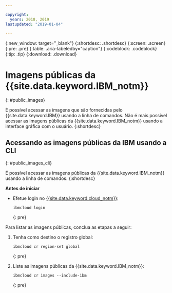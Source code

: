 ```yaml
---

copyright:
  years: 2018, 2019
lastupdated: "2019-01-04"

---
```


{:new_window: target="_blank"}
{:shortdesc: .shortdesc}
{:screen: .screen}
{:pre: .pre}
{:table: .aria-labeledby="caption"}
{:codeblock: .codeblock}
{:tip: .tip}
{:download: .download}

# Imagens públicas da {{site.data.keyword.IBM_notm}}
{: #public_images}

É possível acessar as imagens que são fornecidas pelo {{site.data.keyword.IBM}} usando a linha de comandos. Não é mais possível acessar as imagens públicas da {{site.data.keyword.IBM_notm}} usando a interface gráfica com o usuário.
{:shortdesc}

## Acessando as imagens públicas da IBM usando a CLI
{: #public_images_cli}

É possível acessar as imagens públicas da {{site.data.keyword.IBM_notm}} usando a linha de comandos.
{:shortdesc}

**Antes de iniciar**

- Efetue login no [{{site.data.keyword.cloud_notm}}](/docs/cli/reference/ibmcloud/bx_cli.html#ibmcloud_login):

  ```
  ibmcloud login
  ```
  {: pre}

Para listar as imagens públicas, conclua as etapas a seguir:

1. Tenha como destino o registro global:

   ```
   ibmcloud cr region-set global
   ```
   {: pre}

2. Liste as imagens públicas da {{site.data.keyword.IBM_notm}}:

   ```
   ibmcloud cr images --include-ibm
   ```
   {: pre}
